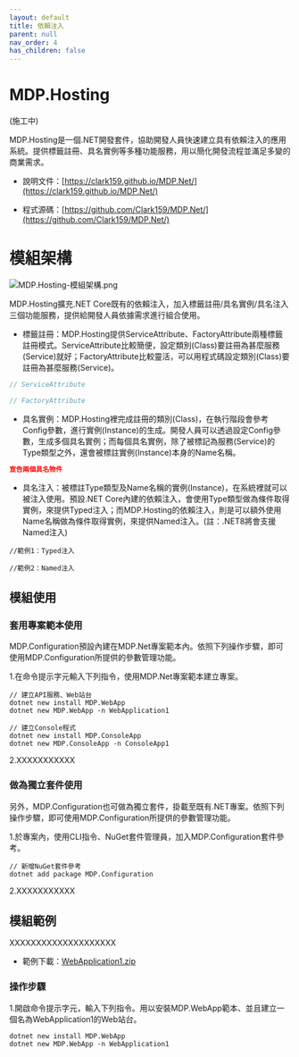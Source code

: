 ```yaml
---
layout: default
title: 依賴注入
parent: null
nav_order: 4
has_children: false
---
```


# MDP.Hosting

(施工中)

MDP.Hosting是一個.NET開發套件，協助開發人員快速建立具有依賴注入的應用系統。提供標籤註冊、具名實例等多種功能服務，用以簡化開發流程並滿足多變的商業需求。

- 說明文件：[https://clark159.github.io/MDP.Net/](https://clark159.github.io/MDP.Net/)

- 程式源碼：[https://github.com/Clark159/MDP.Net/](https://github.com/Clark159/MDP.Net/)


# 模組架構

![MDP.Hosting-模組架構.png](https://clark159.github.io/MDP.Net/依賴注入/MDP.Hosting-模組架構.png)

MDP.Hosting擴充.NET Core既有的依賴注入，加入標籤註冊/具名實例/具名注入三個功能服務，提供給開發人員依據需求進行組合使用。

- 標籤註冊：MDP.Hosting提供ServiceAttribute、FactoryAttribute兩種標籤註冊模式。ServiceAttribute比較簡便，設定類別(Class)要註冊為甚麼服務(Service)就好；FactoryAttribute比較靈活，可以用程式碼設定類別(Class)要註冊為甚麼服務(Service)。

```csharp
// ServiceAttribute

// FactoryAttribute
```

- 具名實例：MDP.Hosting裡完成註冊的類別(Class)，在執行階段會參考Config參數，進行實例(Instance)的生成。開發人員可以透過設定Config參數，生成多個具名實例；而每個具名實例，除了被標記為服務(Service)的Type類型之外，還會被標註實例(Instance)本身的Name名稱。

```json
宣告兩個具名物件
```

- 具名注入：被標註Type類型及Name名稱的實例(Instance)，在系統裡就可以被注入使用。預設.NET Core內建的依賴注入，會使用Type類型做為條件取得實例，來提供Typed注入；而MDP.Hosting的依賴注入，則是可以額外使用Name名稱做為條件取得實例，來提供Named注入。(註：.NET8將會支援Named注入)

```
//範例1：Typed注入

```

```
//範例2：Named注入

```


## 模組使用

### 套用專案範本使用

MDP.Configuration預設內建在MDP.Net專案範本內。依照下列操作步驟，即可使用MDP.Configuration所提供的參數管理功能。

1.在命令提示字元輸入下列指令，使用MDP.Net專案範本建立專案。
 
```
// 建立API服務、Web站台
dotnet new install MDP.WebApp
dotnet new MDP.WebApp -n WebApplication1

// 建立Console程式
dotnet new install MDP.ConsoleApp
dotnet new MDP.ConsoleApp -n ConsoleApp1
```

2.XXXXXXXXXXX

### 做為獨立套件使用

另外，MDP.Configuration也可做為獨立套件，掛載至既有.NET專案。依照下列操作步驟，即可使用MDP.Configuration所提供的參數管理功能。

1.於專案內，使用CLI指令、NuGet套件管理員，加入MDP.Configuration套件參考。

```
// 新增NuGet套件參考
dotnet add package MDP.Configuration
```

2.XXXXXXXXXXX


## 模組範例

XXXXXXXXXXXXXXXXXXXX

- 範例下載：[WebApplication1.zip](https://clark159.github.io/MDP.Net/依賴注入/WebApplication1.zip)

### 操作步驟

1.開啟命令提示字元，輸入下列指令。用以安裝MDP.WebApp範本、並且建立一個名為WebApplication1的Web站台。

```
dotnet new install MDP.WebApp
dotnet new MDP.WebApp -n WebApplication1
```